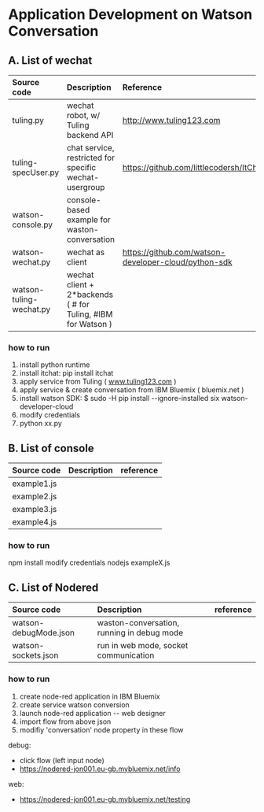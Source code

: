 # Application Development on Watson Conversation 
## A. List of wechat
|Source code | Description                       | Reference |
|:------------|:---------------------------------|:---------|
|tuling.py | wechat robot, w/ Tuling backend API | http://www.tuling123.com|
|tuling-specUser.py | chat service, restricted for specific wechat-usergroup| https://github.com/littlecodersh/ItChat|
|watson-console.py | console-based example for waston-conversation|
|watson-wechat.py | wechat as client | https://github.com/watson-developer-cloud/python-sdk|
|watson-tuling-wechat.py | wechat client + 2*backends ( # for Tuling, #IBM for Watson )|

### how to run
1. install python runtime
2. install itchat: pip install itchat
3. apply service from Tuling ( www.tuling123.com )
4. apply service & create conversation from IBM Bluemix ( bluemix.net )
5. install watson SDK: $ sudo -H pip install --ignore-installed six watson-developer-cloud
6. modify credentials
7. python xx.py 

## B. List of console
|Source code | Description                       | reference |
|:-----------|:----------------------------------|:---------|
|example1.js | | |
|example2.js | | |
|example3.js | | |
|example4.js | | |

### how to run
npm install
modify credentials
nodejs exampleX.js

## C. List of Nodered
|Source code | Description                       | reference |
|:-----------|:----------------------------------|:---------|
|watson-debugMode.json |waston-conversation, running in debug mode | |
|watson-sockets.json |run in web mode, socket communication | |

### how to run
1. create node-red application in IBM Bluemix
2. create service watson conversion
3. launch node-red application -- web designer
4. import flow from above json
5. modifiy 'conversation' node property in these flow

debug: 
- click flow (left input node)
- https://nodered-jon001.eu-gb.mybluemix.net/info

web: 
- https://nodered-jon001.eu-gb.mybluemix.net/testing

